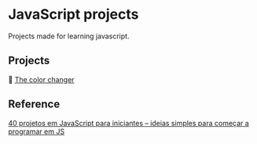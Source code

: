 # JavaScript projects

Projects made for learning javascript.

## Projects
:art: [The color changer](https://github.com/BrunoPCB/JS-Projects/tree/main/Trocador%20de%20cores)

## Reference
[40 projetos em JavaScript para iniciantes – ideias simples para começar a programar em JS](https://www.freecodecamp.org/portuguese/news/40-projetos-em-javascript-para-iniciantes-ideias-simples-para-comecar-a-programar-em-js/)
